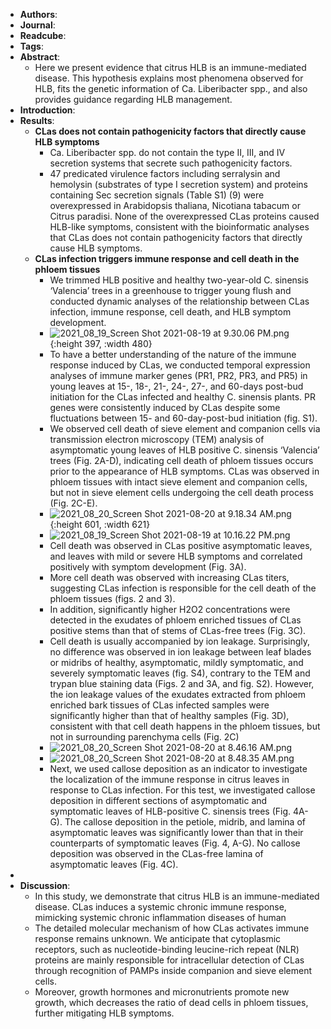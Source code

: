 - **Authors**:
- **Journal**:
- **Readcube**:
- **Tags**:
- **Abstract**:
	- Here we present evidence that citrus HLB is an immune-mediated disease. This hypothesis explains most phenomena observed for HLB, fits the genetic information of Ca. Liberibacter spp., and also provides guidance regarding HLB management.
- **Introduction**:
- **Results**:
	- **CLas does not contain pathogenicity factors that directly cause HLB symptoms**
		- Ca. Liberibacter spp. do not contain the type II, III, and IV secretion systems that secrete such pathogenicity factors.
		- 47 predicated virulence factors including serralysin and hemolysin (substrates of type I secretion system) and proteins containing Sec secretion signals (Table S1) (9) were overexpressed in Arabidopsis thaliana, Nicotiana tabacum or Citrus paradisi. None of the overexpressed CLas proteins caused HLB-like symptoms, consistent with the bioinformatic analyses that CLas does not contain pathogenicity factors that directly cause HLB symptoms.
	- **CLas infection triggers immune response and cell death in the phloem tissues**
		- We trimmed HLB positive and healthy two-year-old C. sinensis ‘Valencia’ trees in a greenhouse to trigger young flush and conducted dynamic analyses of the relationship between CLas infection, immune response, cell death, and HLB symptom development.
		- ![2021_08_19_Screen Shot 2021-08-19 at 9.30.06 PM.png](https://cdn.logseq.com/%2Fc8c9845b-a7fd-4de7-86cd-c4be3d7156946db5af3c-b979-49f9-b2f6-80929675d9412021_08_19_Screen%20Shot%202021-08-19%20at%209.30.06%20PM.png?Expires=4783033858&Signature=jdwx0Dsxhvrh6AzabyJQa-jAcXNeQ-n4dpS1gnFK30UJ813rkDnABO23s6lZbmT8iDA0dMWkCH86cdYCGUbSTR6Ewn8EYUexALrb16hYWiOfw0M0xIeZd7rw8WZ-t4BIopjy2eoY9LGY~o3dkUdBEHL4dGyu9LbNuME3X~qfLHTpFPjlfo64vFPFROyDal5Wb8jMGidehWQ80NmTSzIRBsw3yA-TN-vL2dQOlgjM66P9~hUIWseZ9U3d0AdUDs5HBZQMVaJ1PF473NM6rScckD5WKepdFlX4HfbxZWl8ZymBnyXYI5Kfprytru5bZTzGTTp5auLAXU1zlwp4Ezft0g__&Key-Pair-Id=APKAJE5CCD6X7MP6PTEA){:height 397, :width 480}
		- To have a better understanding of the nature of the immune response induced by CLas, we conducted temporal expression analyses of immune marker genes (PR1, PR2, PR3, and PR5) in young leaves at 15-, 18-, 21-, 24-, 27-, and 60-days post-bud initiation for the CLas infected and healthy C. sinensis plants. PR genes were consistently induced by CLas despite some fluctuations between 15- and 60-day-post-bud initiation (fig. S1).
		- We observed cell death of sieve element and companion cells via transmission electron microscopy (TEM) analysis of asymptomatic young leaves of HLB positive C. sinensis ‘Valencia’ trees (Fig. 2A-D), indicating cell death of phloem tissues occurs prior to the appearance of HLB symptoms. CLas was observed in phloem tissues with intact sieve element and companion cells, but not in sieve element cells undergoing the cell death process (Fig. 2C-E).
		- ![2021_08_20_Screen Shot 2021-08-20 at 9.18.34 AM.png](https://cdn.logseq.com/%2Fc8c9845b-a7fd-4de7-86cd-c4be3d715694ef8d4a4f-5044-4fcc-9c5c-63790b5d856e2021_08_20_Screen%20Shot%202021-08-20%20at%209.18.34%20AM.png?Expires=4783076332&Signature=dXltpwqhkBf8G-c8RQcxFqWS3TIczC14B8TAXWxegzkH4jbbfhY3cgHFiZpVpEL-31vphU19N6FDE6~pDOVJ9RIeUdVXOTlGLvd6ul0BARTkV3PO8HaRFu7cDRfowbya9JCVTdK4RF3kOy8JwQEFXOEPxXHl7OrG8oB0sZZwx8F2RC2Fhff-CjV56dq~qXo6f071E65mNF~2FWIzPEReg3LXc1WdnLWCuNJE6mvCfha-U2AM6GWNzBCbl2xoXFbCbVKlwKsQLvIKSefAjkm7OUCydhCvKI0LDXy46DMenpYYzmDRkTRuY9l2r5VX3tsqn-5j8uxIw9QSGkYjC-1IdA__&Key-Pair-Id=APKAJE5CCD6X7MP6PTEA){:height 601, :width 621}
		- ![2021_08_19_Screen Shot 2021-08-19 at 10.16.22 PM.png](https://cdn.logseq.com/%2Fc8c9845b-a7fd-4de7-86cd-c4be3d7156945b4b1459-b337-411b-94ef-6d79838800f72021_08_19_Screen%20Shot%202021-08-19%20at%2010.16.22%20PM.png?Expires=4783036599&Signature=JramAwr9W2Xy56xS0sBoyDBripNLdVVE8eCogKlFF5DkQWpRXQYj41yai34MjjeRaugAOXUZoBmj82JG8b2RkjvM1~8644JWTFLVUjrDKwSF9uLC5VMv9qFpIAAYs6J5~qNNiNVNJxdcOPhdpb7W~6mm4azlVPZceZVXf9CazVMz9n0W1dVXnkKrD0Nl1GAQD04gytl3ACheSMiRxEhFFvjYelmhRQMXVGWyHgpVQCql2T7MEn-ELi-f~EMk9lPvScADc6OtS19K3sLmkLynowmwogR8XI8jr~qNYariFCLl89HW~0lPBw6wmXl5vi0iqL0yJ5OWfHFv52sR5-xgyA__&Key-Pair-Id=APKAJE5CCD6X7MP6PTEA)
		- Cell death was observed in CLas positive asymptomatic leaves, and leaves with mild or severe HLB symptoms and correlated positively with symptom development (Fig. 3A).
		- More cell death was observed with increasing CLas titers, suggesting CLas infection is responsible for the cell death of the phloem tissues (figs. 2 and 3).
		- In addition, significantly higher H2O2 concentrations were detected in the exudates of phloem enriched tissues of CLas positive stems than that of stems of CLas-free trees (Fig. 3C).
		- Cell death is usually accompanied by ion leakage. Surprisingly, no difference was observed in ion leakage between leaf blades or midribs of healthy, asymptomatic, mildly symptomatic, and severely symptomatic leaves (fig. S4), contrary to the TEM and trypan blue staining data (Figs. 2 and 3A, and fig. S2). However, the ion leakage values of the exudates extracted from phloem enriched bark tissues of CLas infected samples were significantly higher than that of healthy samples (Fig. 3D), consistent with that cell death happens in the phloem tissues, but not in surrounding parenchyma cells (Fig. 2C)
		- ![2021_08_20_Screen Shot 2021-08-20 at 8.46.16 AM.png](https://cdn.logseq.com/%2Fc8c9845b-a7fd-4de7-86cd-c4be3d71569402f504b5-0e44-41e9-a1bf-c0a9f1ec53722021_08_20_Screen%20Shot%202021-08-20%20at%208.46.16%20AM.png?Expires=4783074389&Signature=hwQYj3bijj2pluPCLu40RjL8eUrXZfADEl9xBiF9WFWrv9QTGLbS1bFaum0XNo0dZv8b8GJ9nqkKmDMc94dKgjUgT8bSNRxOOHjdp7OXT4~5C3Zr9ywDjjZz5YIh7iCcB01R0sCvttC6vYAULL3ry8kmRnkTg8pnDHCF3q4d2BPHvOYkJuBN-SUJCdn4nPaolWWRYmzOjFja0WZH6eCVF4zmHWKTwnHmGCkTLw0xHecL7TccgkQqcG8V1jhH4zKPIOmbcs59x1i1xHVwU1QQRG~bN~FQCOAAMV2ORO2lKheszfEXCBIRY2dmItar3ahtUJOP54u3wQJrP6cCU467iA__&Key-Pair-Id=APKAJE5CCD6X7MP6PTEA)
		- ![2021_08_20_Screen Shot 2021-08-20 at 8.48.35 AM.png](https://cdn.logseq.com/%2Fc8c9845b-a7fd-4de7-86cd-c4be3d7156940a9cc9ae-6ef1-4c69-a59d-950a3b2425882021_08_20_Screen%20Shot%202021-08-20%20at%208.48.35%20AM.png?Expires=4783074527&Signature=Uv5bQOQ0dva1BbLrNByolf0bcfDYaFrOTuzKziCTWBB8R12ngq0V~v0V289r6jfP-cJKtUjm~4-~KHtIrxvmjhfkNnq9f883rUlQ0XZYTTsJjEA9zxYslYO2HBYPyB-9iXIq3KFbNVTFRHNon0pznbhZsmKUcmsoHkVdUVZcUtyJ0xeD29ulw87z5v2qr~i~s4jWv~pLjyHAco0Qp1hC4VxC2yuHdaVFu6H~0jtmSIHGCgJDzshTLSwmbOI-rE4CB-VU~KxRhasOdMskU8pTZeQEqXBQBLkUWDBS8-5l~YetCXFwvmEqWdPhvNZdvDBZIAQhnHPAXZogg2wTjH3yKQ__&Key-Pair-Id=APKAJE5CCD6X7MP6PTEA)
		- Next, we used callose deposition as an indicator to investigate the localization of the immune response in citrus leaves in response to CLas infection. For this test, we investigated callose deposition in different sections of asymptomatic and symptomatic leaves of HLB-positive C. sinensis trees (Fig. 4A-G). The callose deposition in the petiole, midrib, and lamina of asymptomatic leaves was significantly lower than that in their counterparts of symptomatic leaves (Fig. 4, A-G). No callose deposition was observed in the CLas-free lamina of asymptomatic leaves (Fig. 4C).
-
- **Discussion**:
	- In this study, we demonstrate that citrus HLB is an immune-mediated disease. CLas induces a systemic chronic immune response, mimicking systemic chronic inflammation diseases of human
	- The detailed molecular mechanism of how CLas activates immune response remains unknown. We anticipate that cytoplasmic receptors, such as nucleotide-binding leucine-rich repeat (NLR) proteins are mainly responsible for intracellular detection of CLas through recognition of PAMPs inside companion and sieve element cells.
	- Moreover, growth hormones and micronutrients promote new growth, which decreases the ratio of dead cells in phloem tissues, further mitigating HLB symptoms.